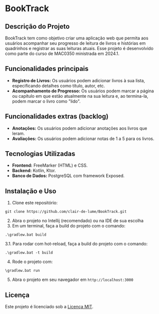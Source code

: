# BookTrack

## Descrição do Projeto
BookTrack tem como objetivo criar uma aplicação web que permita aos usuários acompanhar seu progresso de leitura de livros e histórias em quadrinhos e registrar as suas leituras atuais. Esse projeto é desenvolvido como parte do curso de MAC0350 ministrada em 2024.1. 

## Funcionalidades principais
- **Registro de Livros:** Os usuários podem adicionar livros à sua lista, especificando detalhes como título, autor, etc.
- **Acompanhamento de Progresso:** Os usuários podem marcar a página ou capítulo em que estão atualmente na sua leitura e, ao termina-la, podem marcar o livro como "lido".

## Funcionalidades extras (backlog)
- **Anotações:** Os usuários podem adicionar anotações aos livros que leram.
- **Avaliações:** Os usuários podem adicionar notas de 1 a 5 para os livros.

## Tecnologias Utilizadas
- **Frontend:** FreeMarker (HTML) e CSS.
- **Backend:** Kotlin, Ktor.
- **Banco de Dados:** PostgreSQL com framework Exposed.

## Instalação e Uso
1. Clone este repositório:
```
git clone https://github.com/clair-de-lume/BookTrack.git
```
2. Abra o projeto no Intellij (recomendado) ou na IDE de sua escolha
3. Em um terminal, faça a build do projeto com o comando:
```
.\gradlew.bat build
```
3.1. Para rodar com hot-reload, faça a build do projeto com o comando:
```
.\gradlew.bat -t build
```
4. Rode o projeto com:
```
\gradlew.bat run
```
5. Abra o projeto em seu navegador em `http://localhost:3000`
## Licença
Este projeto é licenciado sob a [Licença MIT](https://opensource.org/licenses/MIT).
